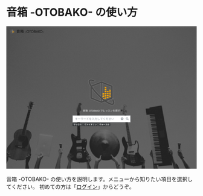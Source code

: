 # 音箱 -OTOBAKO- の使い方

![](img/frontpage.png)

音箱 -OTOBAKO- の使い方を説明します。メニューから知りたい項目を選択してください。
初めての方は「[ログイン](login)」からどうぞ。
